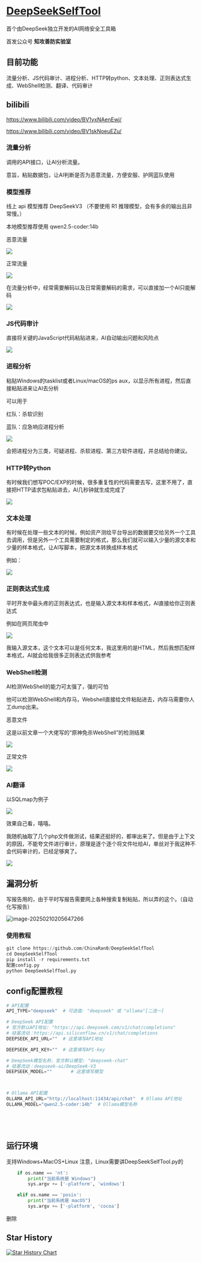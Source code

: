 # [DeepSeekSelfTool](https://github.com/ChinaRan0/DeepSeekSelfTool)

首个由DeepSeek独立开发的AI网络安全工具箱

首发公众号 **知攻善防实验室**

## 目前功能

流量分析、JS代码审计、进程分析、HTTP转python、文本处理、正则表达式生成、WebShell检测、翻译、代码审计



## bilibili

https://www.bilibili.com/video/BV1yxNAenEwj/

https://www.bilibili.com/video/BV1skNoeuEZu/

### 流量分析

调用的API接口，让AI分析流量。

意旨，粘贴数据包，让AI判断是否为恶意流量，方便安服、护网蓝队使用

### 模型推荐

线上 api 模型推荐 DeepSeekV3 （不要使用 R1 推理模型，会有多余的输出且非常慢。）

本地模型推荐使用 qwen2.5-coder:14b

恶意流量

![](./assets/image-20250210204613367.png)

正常流量

![](./assets/image-20250210204511164.png)

在流量分析中，经常需要解码以及日常需要解码的需求，可以直接加一个AI只能解码

![](./assets/image-20250210204719077.png)

### JS代码审计

直接将关键的JavaScript代码粘贴进来，AI自动输出问题和风险点

![](./assets/image-20250210204957732.png)

### 进程分析

粘贴Windows的tasklist或者Linux/macOS的ps aux，以显示所有进程，然后直接粘贴进来让AI去分析

可以用于

红队：杀软识别

蓝队：应急响应进程分析

![](./assets/image-20250210203856225.png)

会把进程分为三类，可疑进程、杀软进程、第三方软件进程，并总结给你建议。

### HTTP转Python

有时候我们想写POC/EXP的时候，很多重复性的代码需要去写，这里不用了，直接把HTTP请求包粘贴进去，AI几秒钟就生成完成了

![](./assets/image-20250210204543714.png)

### 文本处理

有时候在处理一些文本的时候，例如资产测绘平台导出的数据要交给另外一个工具去调用，但是另外一个工具需要制定的格式，那么我们就可以输入少量的源文本和少量的样本格式，让AI写脚本，把源文本转换成样本格式

例如：

![](./assets/image-20250210204552857.png)

### 正则表达式生成

平时开发中最头疼的正则表达式，也是输入源文本和样本格式，AI直接给你正则表达式

例如在网页爬虫中

![](./assets/image-20250210204600326.png)

我输入源文本，这个文本可以是任何文本，我这里用的是HTML，然后我想匹配样本格式，AI就会给我很多正则表达式供我参考



### WebShell检测

AI检测WebShell的能力可太强了，强的可怕

他可以检测WebShell和内存马，Webshell直接给文件粘贴进去，内存马需要你人工dump出来。

恶意文件

这是以前文章一个大佬写的“原神免杀WebShell”的检测结果

![](./assets/image-20250210205106905.png)

正常文件

![](./assets/image-20250210205203960.png)

### AI翻译

以SQLmap为例子

![](./assets/image-20250210205523064.png)

效果自己看，嘻嘻。



我随机抽取了几个php文件做测试，结果还挺好的，都审出来了。但是由于上下文的原因，不能夸文件进行审计，原理是逐个逐个将文件吐给AI，单丝对于我这种不会代码审计的，已经足够爽了。

![](./assets/image-20250210205353354.png)



## 漏洞分析

写报告用的，由于平时写报告需要网上各种搜索复制粘贴，所以弄的这个。（自动化写报告）

![image-20250210205647266](./assets/image-20250210205647266.png)





### 使用教程 

```python
git clone https://github.com/ChinaRan0/DeepSeekSelfTool
cd DeepSeekSelfTool
pip install -r requirements.txt
配置config.py
python DeepSeekSelfTool.py
```

## config配置教程

```python
# API配置
API_TYPE="deepseek"  # 可选值: "deepseek" 或 "ollama"[二选一]

# DeepSeek API配置
# 官方默认API地址: "https://api.deepseek.com/v1/chat/completions"
# 硅基流动：https://api.siliconflow.cn/v1/chat/completions
DEEPSEEK_API_URL=""  # 这里填写API地址

DEEPSEEK_API_KEY=""  # 这里填写API-key

# DeepSeek模型名称，官方默认模型: "deepseek-chat"
# 硅基流动：deepseek-ai/DeepSeek-V3
DEEPSEEK_MODEL=""		# 这里填写模型



# Ollama API配置
OLLAMA_API_URL="http://localhost:11434/api/chat"  # Ollama API地址
OLLAMA_MODEL="qwen2.5-coder:14b"  # Ollama模型名称






```
## 运行环境

支持Windows+MacOS+Linux
注意，Linux需要讲DeepSeekSelfTool.py的
```python
    if os.name == 'nt':
        print("当前系统是 Windows")
        sys.argv += ['-platform', 'windows']

    elif os.name == 'posix':
        print("当前系统是 macOS")
        sys.argv += ['-platform', 'cocoa']
```
删除






## Star History

[![Star History Chart](https://api.star-history.com/svg?repos=ChinaRan0/DeepSeekSelfTool&type=Date)](https://star-history.com/#ChinaRan0/DeepSeekSelfTool&Date)





